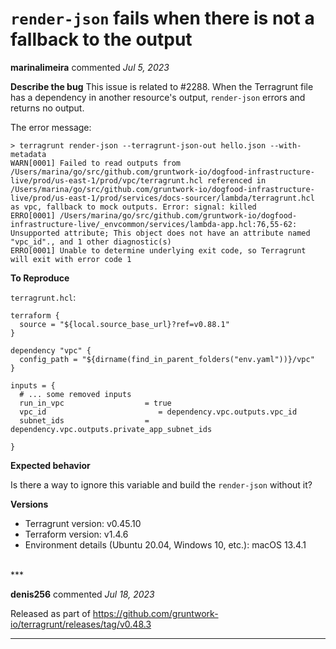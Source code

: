 # `render-json` fails when there is not a fallback to the output

**marinalimeira** commented *Jul 5, 2023*

**Describe the bug**
This issue is related to #2288. When the Terragrunt file has a dependency in another resource's output, `render-json` errors and returns no output.

The error message:
```
> terragrunt render-json --terragrunt-json-out hello.json --with-metadata
WARN[0001] Failed to read outputs from /Users/marina/go/src/github.com/gruntwork-io/dogfood-infrastructure-live/prod/us-east-1/prod/vpc/terragrunt.hcl referenced in /Users/marina/go/src/github.com/gruntwork-io/dogfood-infrastructure-live/prod/us-east-1/prod/services/docs-sourcer/lambda/terragrunt.hcl as vpc, fallback to mock outputs. Error: signal: killed
ERRO[0001] /Users/marina/go/src/github.com/gruntwork-io/dogfood-infrastructure-live/_envcommon/services/lambda-app.hcl:76,55-62: Unsupported attribute; This object does not have an attribute named "vpc_id"., and 1 other diagnostic(s)
ERRO[0001] Unable to determine underlying exit code, so Terragrunt will exit with error code 1
```

**To Reproduce**

`terragrunt.hcl`:

```hcl
terraform {
  source = "${local.source_base_url}?ref=v0.88.1"
}

dependency "vpc" {
  config_path = "${dirname(find_in_parent_folders("env.yaml"))}/vpc"
}

inputs = {
  # ... some removed inputs
  run_in_vpc                  = true
  vpc_id                         = dependency.vpc.outputs.vpc_id
  subnet_ids                  = dependency.vpc.outputs.private_app_subnet_ids

}
```

**Expected behavior**

Is there a way to ignore this variable and build the `render-json` without it?


**Versions**
- Terragrunt version: v0.45.10
- Terraform version: v1.4.6
- Environment details (Ubuntu 20.04, Windows 10, etc.): macOS 13.4.1


<br />
***


**denis256** commented *Jul 18, 2023*

Released as part of https://github.com/gruntwork-io/terragrunt/releases/tag/v0.48.3
***

